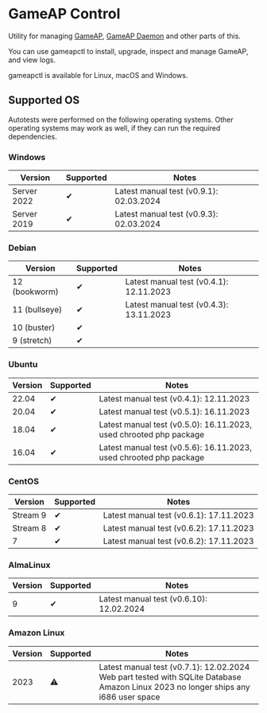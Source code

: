 # GameAP Control

Utility for managing [GameAP](https://gameap.ru), [GameAP Daemon](https://github.com/gameap/daemon) and other parts of this.

You can use gameapctl to install, upgrade, inspect and manage GameAP, and view logs.

gameapctl is available for Linux, macOS and Windows.

## Supported OS

Autotests were performed on the following operating systems. 
Other operating systems may work as well, if they can run the required dependencies.

### Windows

| Version      | Supported | Notes                                   |
|--------------|-----------|-----------------------------------------|
| Server 2022  | ✔         | Latest manual test (v0.9.1): 02.03.2024 |
| Server 2019  | ✔         | Latest manual test (v0.9.3): 02.03.2024 |

### Debian

| Version       | Supported | Notes                                   |
|---------------|-----------|-----------------------------------------|
| 12 (bookworm) | ✔         | Latest manual test (v0.4.1): 12.11.2023 |
| 11 (bullseye) | ✔         | Latest manual test (v0.4.3): 13.11.2023 |
| 10 (buster)   | ✔         |                                         |
| 9 (stretch)   | ✔         |                                         | 

### Ubuntu

| Version | Supported | Notes                                                              |
|---------|----------|--------------------------------------------------------------------|
| 22.04   | ✔        | Latest manual test (v0.4.1): 12.11.2023                            |
| 20.04   | ✔        | Latest manual test (v0.5.1): 16.11.2023                            |
| 18.04   | ✔        | Latest manual test (v0.5.0): 16.11.2023, used chrooted php package |
| 16.04   | ✔        | Latest manual test (v0.5.6): 16.11.2023, used chrooted php package |

### CentOS

| Version  | Supported | Notes                                   |
|----------|----------|-----------------------------------------|
| Stream 9 | ✔        | Latest manual test (v0.6.1): 17.11.2023 |
| Stream 8 | ✔        | Latest manual test (v0.6.2): 17.11.2023 |
| 7        | ✔        | Latest manual test (v0.6.2): 17.11.2023 |

### AlmaLinux

| Version | Supported | Notes                                    |
|---------|----------|------------------------------------------|
| 9       | ✔        | Latest manual test (v0.6.10): 12.02.2024 |

### Amazon Linux

| Version | Supported | Notes                                                                                                                                      |
|---------|-----------|--------------------------------------------------------------------------------------------------------------------------------------------|
| 2023    | ⚠️        | Latest manual test (v0.7.1): 12.02.2024<br/>Web part tested with SQLite Database<br/>Amazon Linux 2023 no longer ships any i686 user space |
